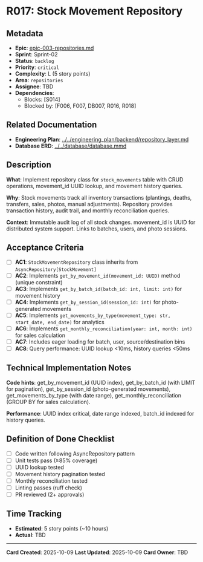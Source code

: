 # R017: Stock Movement Repository

## Metadata
- **Epic**: [epic-003-repositories.md](../../02_epics/epic-003-repositories.md)
- **Sprint**: Sprint-02
- **Status**: `backlog`
- **Priority**: `critical`
- **Complexity**: L (5 story points)
- **Area**: `repositories`
- **Assignee**: TBD
- **Dependencies**:
  - Blocks: [S014]
  - Blocked by: [F006, F007, DB007, R016, R018]

## Related Documentation
- **Engineering Plan**: [../../engineering_plan/backend/repository_layer.md](../../engineering_plan/backend/repository_layer.md)
- **Database ERD**: [../../database/database.mmd](../../database/database.mmd#L178-L194)

## Description

**What**: Implement repository class for `stock_movements` table with CRUD operations, movement_id UUID lookup, and movement history queries.

**Why**: Stock movements track all inventory transactions (plantings, deaths, transfers, sales, photos, manual adjustments). Repository provides transaction history, audit trail, and monthly reconciliation queries.

**Context**: Immutable audit log of all stock changes. movement_id is UUID for distributed system support. Links to batches, users, and photo sessions.

## Acceptance Criteria

- [ ] **AC1**: `StockMovementRepository` class inherits from `AsyncRepository[StockMovement]`
- [ ] **AC2**: Implements `get_by_movement_id(movement_id: UUID)` method (unique constraint)
- [ ] **AC3**: Implements `get_by_batch_id(batch_id: int, limit: int)` for movement history
- [ ] **AC4**: Implements `get_by_session_id(session_id: int)` for photo-generated movements
- [ ] **AC5**: Implements `get_movements_by_type(movement_type: str, start_date, end_date)` for analytics
- [ ] **AC6**: Implements `get_monthly_reconciliation(year: int, month: int)` for sales calculation
- [ ] **AC7**: Includes eager loading for batch, user, source/destination bins
- [ ] **AC8**: Query performance: UUID lookup <10ms, history queries <50ms

## Technical Implementation Notes

**Code hints**: get_by_movement_id (UUID index), get_by_batch_id (with LIMIT for pagination), get_by_session_id (photo-generated movements), get_movements_by_type (with date range), get_monthly_reconciliation (GROUP BY for sales calculation).

**Performance**: UUID index critical, date range indexed, batch_id indexed for history queries.

## Definition of Done Checklist

- [ ] Code written following AsyncRepository pattern
- [ ] Unit tests pass (≥85% coverage)
- [ ] UUID lookup tested
- [ ] Movement history pagination tested
- [ ] Monthly reconciliation tested
- [ ] Linting passes (ruff check)
- [ ] PR reviewed (2+ approvals)

## Time Tracking
- **Estimated**: 5 story points (~10 hours)
- **Actual**: TBD

---

**Card Created**: 2025-10-09
**Last Updated**: 2025-10-09
**Card Owner**: TBD
